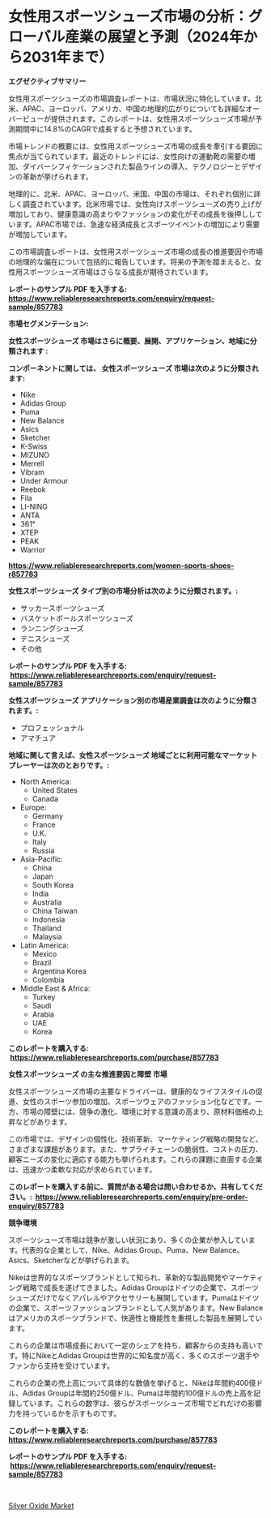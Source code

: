 <p><h1>女性用スポーツシューズ市場の分析：グローバル産業の展望と予測（2024年から2031年まで）</h1></p><p><strong>エグゼクティブサマリー</strong></p>
<p><p>女性用スポーツシューズの市場調査レポートは、市場状況に特化しています。北米、APAC、ヨーロッパ、アメリカ、中国の地理的広がりについても詳細なオーバービューが提供されます。このレポートは、女性用スポーツシューズ市場が予測期間中に14.8%のCAGRで成長すると予想されています。</p><p>市場トレンドの概要には、女性用スポーツシューズ市場の成長を牽引する要因に焦点が当てられています。最近のトレンドには、女性向けの運動靴の需要の増加、ダイバーシフィケーションされた製品ラインの導入、テクノロジーとデザインの革新が挙げられます。</p><p>地理的に、北米、APAC、ヨーロッパ、米国、中国の市場は、それぞれ個別に詳しく調査されています。北米市場では、女性向けスポーツシューズの売り上げが増加しており、健康意識の高まりやファッションの変化がその成長を後押ししています。APAC市場では、急速な経済成長とスポーツイベントの増加により需要が増加しています。</p><p>この市場調査レポートは、女性用スポーツシューズ市場の成長の推進要因や市場の地理的な偏在について包括的に報告しています。将来の予測を踏まえると、女性用スポーツシューズ市場はさらなる成長が期待されています。</p></p>
<p><strong>レポートのサンプル PDF を入手する: <a href="https://www.reliableresearchreports.com/enquiry/request-sample/857783">https://www.reliableresearchreports.com/enquiry/request-sample/857783</a></strong></p>
<p><strong>市場セグメンテーション:</strong></p>
<p><strong> 女性スポーツシューズ 市場はさらに概要、展開、アプリケーション、地域に分類されます :</strong></p>
<p><strong>コンポーネントに関しては、 女性スポーツシューズ 市場は次のように分類されます: &nbsp;</strong></p>
<p><ul><li>Nike</li><li>Adidas Group</li><li>Puma</li><li>New Balance</li><li>Asics</li><li>Sketcher</li><li>K-Swiss</li><li>MIZUNO</li><li>Merrell</li><li>Vibram</li><li>Under Armour</li><li>Reebok</li><li>Fila</li><li>LI-NING</li><li>ANTA</li><li>361°</li><li>XTEP</li><li>PEAK</li><li>Warrior</li></ul></p>
<p><strong><a href="https://www.reliableresearchreports.com/women-sports-shoes-r857783">https://www.reliableresearchreports.com/women-sports-shoes-r857783</a></strong></p>
<p><strong> 女性スポーツシューズ タイプ別の市場分析は次のように分類されます。:</strong></p>
<p><ul><li>サッカースポーツシューズ</li><li>バスケットボールスポーツシューズ</li><li>ランニングシューズ</li><li>テニスシューズ</li><li>その他</li></ul></p>
<p><strong>レポートのサンプル PDF を入手する: &nbsp;<a href="https://www.reliableresearchreports.com/enquiry/request-sample/857783">https://www.reliableresearchreports.com/enquiry/request-sample/857783</a></strong></p>
<p><strong> 女性スポーツシューズ アプリケーション別の市場産業調査は次のように分類されます。:</strong></p>
<p><ul><li>プロフェッショナル</li><li>アマチュア</li></ul></p>
<p><strong>地域に関して言えば、女性スポーツシューズ 地域ごとに利用可能なマーケットプレーヤーは次のとおりです。:</strong></p>
<p><ul>
    <li>
        North America:
        <ul>
            <li>United States</li>
            <li>Canada</li>
        </ul>
    </li>
    <li>
        Europe:
        <ul>
            <li>Germany</li>
            <li>France</li>
            <li>U.K.</li>
            <li>Italy</li>
            <li>Russia</li>
        </ul>
    </li>
    <li>
        Asia-Pacific:
        <ul>
            <li>China</li>
            <li>Japan</li>
            <li>South Korea</li>
            <li>India</li>
            <li>Australia</li>
            <li>China Taiwan</li>
            <li>Indonesia</li>
            <li>Thailand</li>
            <li>Malaysia</li>
        </ul>
    </li>
    <li>
        Latin America:
        <ul>
            <li>Mexico</li>
            <li>Brazil</li>
            <li>Argentina Korea</li>
            <li>Colombia</li>
        </ul>
    </li>
    <li>
        Middle East & Africa:
        <ul>
            <li>Turkey</li>
            <li>Saudi</li>
            <li>Arabia</li>
            <li>UAE</li>
            <li>Korea</li>
        </ul>
    </li>
    </ul></p>
<p><strong>このレポートを購入する: &nbsp;<a href="https://www.reliableresearchreports.com/purchase/857783">https://www.reliableresearchreports.com/purchase/857783</a></strong></p>
<p><strong>女性スポーツシューズ の主な推進要因と障壁 市場</strong></p>
<p><p>女性スポーツシューズ市場の主要なドライバーは、健康的なライフスタイルの促進、女性のスポーツ参加の増加、スポーツウェアのファッション化などです。一方、市場の障壁には、競争の激化、環境に対する意識の高まり、原材料価格の上昇などがあります。</p><p>この市場では、デザインの個性化、技術革新、マーケティング戦略の開発など、さまざまな課題があります。また、サプライチェーンの脆弱性、コストの圧力、顧客ニーズの変化に適応する能力も挙げられます。これらの課題に直面する企業は、迅速かつ柔軟な対応が求められています。</p></p>
<p><strong>このレポートを購入する前に、質問がある場合は問い合わせるか、共有してください。:&nbsp; <a href="https://www.reliableresearchreports.com/enquiry/pre-order-enquiry/857783">https://www.reliableresearchreports.com/enquiry/pre-order-enquiry/857783</a></strong></p>
<p><strong>競争環境</strong></p>
<p><p>スポーツシューズ市場は競争が激しい状況にあり、多くの企業が参入しています。代表的な企業として、Nike、Adidas Group、Puma、New Balance、Asics、Sketcherなどが挙げられます。</p><p>Nikeは世界的なスポーツブランドとして知られ、革新的な製品開発やマーケティング戦略で成長を遂げてきました。Adidas Groupはドイツの企業で、スポーツシューズだけでなくアパレルやアクセサリーも展開しています。Pumaはドイツの企業で、スポーツファッションブランドとして人気があります。New Balanceはアメリカのスポーツブランドで、快適性と機能性を重視した製品を展開しています。</p><p>これらの企業は市場成長において一定のシェアを持ち、顧客からの支持も高いです。特にNikeとAdidas Groupは世界的に知名度が高く、多くのスポーツ選手やファンから支持を受けています。</p><p>これらの企業の売上高について具体的な数値を挙げると、Nikeは年間約400億ドル、Adidas Groupは年間約250億ドル、Pumaは年間約100億ドルの売上高を記録しています。これらの数字は、彼らがスポーツシューズ市場でどれだけの影響力を持っているかを示すものです。</p></p>
<p><strong>このレポートを購入する: &nbsp; <a href="https://www.reliableresearchreports.com/purchase/857783">https://www.reliableresearchreports.com/purchase/857783</a></strong></p>
<p><strong>レポートのサンプル PDF を入手する: &nbsp;<a href="https://www.reliableresearchreports.com/enquiry/request-sample/857783">https://www.reliableresearchreports.com/enquiry/request-sample/857783</a></strong><strong></strong></p>
<p>&nbsp;</p>
<p><p><a href="https://copper-carbon-84f.notion.site/Silver-Oxide-Market-Research-Report-The-Key-To-Successful-Business-Strategy-Forecasted-for-Period-f-382ef4d56dde4067a9bd98d479d0ab1d">Silver Oxide Market</a></p></p>